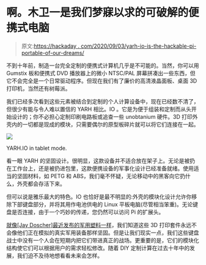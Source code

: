 # 啊。木卫一是我们梦寐以求的可破解的便携式电脑

> 原文:[https://hackaday . com/2020/09/03/yarh-io-is-the-hackable-pi-portable-of-our-dreams/](https://hackaday.com/2020/09/03/yarh-io-is-the-hackable-pi-portable-of-our-dreams/)

不到十年前，制造一台完全定制的便携式计算机几乎是不可能的。当然，你可以用 Gumstix 板和便携式 DVD 播放器上的微小 NTSC/PAL 屏幕拼凑出一些东西，但它不会完全是一个日常驱动程序。但现在我们有了廉价的高清液晶面板、桌面 3D 打印机，当然还有树莓派。

我们已经多次看到这些元素被结合到定制的个人计算设备中，现在已经数不清了，但很少有能与令人难以置信的 YARH 相比。IO 。它是为便于组装和定制而从头开始设计的；你不必担心定制印刷电路板或追查一些 unobtanium 硬件。3D 打印外壳内的一切都是现成的模块，只需要偶尔的原型板碎片就可以将它们连接在一起。

[![](../Images/2c6525b4410ef11347a17030a197484c.png)](https://hackaday.com/wp-content/uploads/2020/09/yarhio_detail.jpg)

YARH.IO in tablet mode.

看一眼 YARH 的坚固设计。很明显，这款设备并不适合放在架子上。无论是被扔在工作台上，还是被扔进包里，这款便携设备的军事化设计已经准备就绪。使用适当的坚固材料，如 PETG 和 ABS，我们毫不怀疑，无论移动中的黑客向它扔什么，外壳都会存活下来。

但可以说是雅乐最大的特色。IO 也恰好是最不明显的:外壳的模块化设计允许你移除下部键盘部分，并将其用作电池供电的 Linux 平板电脑(尽管相当笨重)。无论键盘是否连接，由于一个巧妙的传递，您仍然可以访问 Pi 的扩展头。

[就像[Jay Doscher]最近发布的军用塑料一样](https://hackaday.com/2020/08/27/mil-spec-looks-without-defense-department-budget/)，我们知道这些 3D 打印套件永远不会像他们正在模拟的真实军用装备那样坚固。但是让我们现实一点，我们这些键盘战士中没有一个人会在短期内把它们带进真正的战场。更重要的是，它们的模块化结构使它们可以根据用户的需求轻松修改。随着 DIY 定制计算在过去十年中的发展，我们迫不及待地想看看未来会怎样。